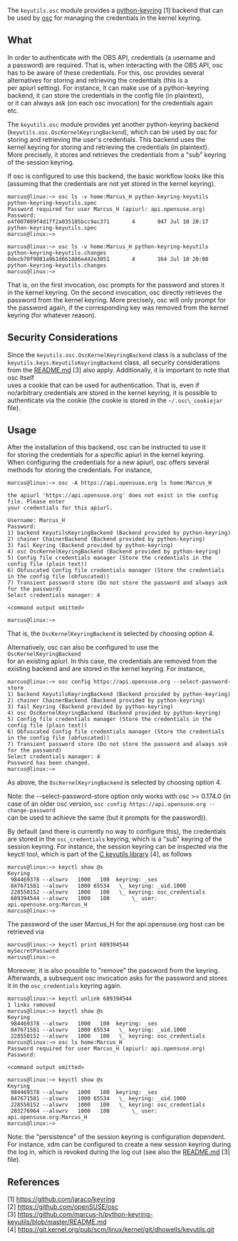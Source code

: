 The `keyutils.osc` module provides a
[python-keyring](https://github.com/jaraco/keyring) [1] backend that can  
be used by
[osc](https://github.com/openSUSE/osc) for managing the credentials
in the kernel keyring.


What
----
In order to authenticate with the OBS API, credentials (a username and  
a password) are required. That is, when interacting with the OBS API, osc  
has to be aware of these credentials. For this, osc provides several  
alternatives for storing and retrieving the credentials (this is a  
per apiurl setting). For instance, it can make use of a python-keyring  
backend, it can store the credentials in the config file (in plaintext),  
or it can always ask (on each osc invocation) for the credentials again  
etc.

The `keyutils.osc` module provides yet another python-keyring backend  
(`keyutils.osc.OscKernelKeyringBackend`), which can be used by osc for  
storing and retrieving the user's credentials. This backend uses the  
kernel keyring for storing and retrieving the credentials (in plaintext).  
More precisely, it stores and retrieves the credentials from a "sub" keyring  
of the session keyring.

If osc is configured to use this backend, the basic workflow looks like this  
(assuming that the credentials are not yet stored in the kernel keyring).

```
marcus@linux:~> osc ls -v home:Marcus_H python-keyring-keyutils python-keyring-keyutils.spec
Password required for user Marcus_H (apiurl: api.opensuse.org)
Password: 
e4f007089f4d17f2a035105bcc9ac371       4       947 Jul 10 20:17 python-keyring-keyutils.spec
marcus@linux:~> 
```

```
marcus@linux:~> osc ls -v home:Marcus_H python-keyring-keyutils python-keyring-keyutils.changes
0decb70f9081a9b1d661886e442e3051       4       164 Jul 10 20:08 python-keyring-keyutils.changes
marcus@linux:~>
```

That is, on the first invocation, osc prompts for the password and stores it  
in the kernel keyring. On the second invocation, osc directly retrieves the  
password from the kernel keyring. More precisely, osc will only prompt for  
the password again, if the corresponding key was removed from the kernel  
keyring (for whatever reason).


Security Considerations
-----------------------
Since the `keyutils.osc.OscKernelKeyringBackend` class is a subclass of the  
`keyutils.keys.KeyutilsKeyringBackend` class, all security considerations  
from the
[README.md](https://github.com/marcus-h/python-keyring-keyutils/blob/master/README.md) [3]
also apply. Additionally, it is important to note that osc itself  
uses a cookie that can be used for authentication. That is, even if  
no/arbitrary credentials are stored in the kernel keyring, it is possible to  
authenticate via the cookie (the cookie is stored in the `~/.osc\_cookiejar`  
file).


Usage
-----
After the installation of this backend, osc can be instructed to use it  
for storing the credentials for a specific apiurl in the kernel keyring.  
When configuring the credentials for a new apiurl, osc offers several  
methods for storing the credentials. For instance,

```
marcus@linux:~> osc -A https://api.opensuse.org ls home:Marcus_H

the apiurl 'https://api.opensuse.org' does not exist in the config file. Please enter
your credentials for this apiurl.

Username: Marcus_H
Password:
1) backend KeyutilsKeyringBackend (Backend provided by python-keyring)
2) chainer ChainerBackend (Backend provided by python-keyring)
3) fail Keyring (Backend provided by python-keyring)
4) osc OscKernelKeyringBackend (Backend provided by python-keyring)
5) Config file credentials manager (Store the credentials in the config file (plain text))
6) Obfuscated Config file credentials manager (Store the credentials in the config file (obfuscated))
7) Transient password store (Do not store the password and always ask for the password)
Select credentials manager: 4

<command output omitted>

marcus@linux:~>
```

That is, the `OscKernelKeyringBackend` is selected by choosing option 4.

Alternatively, osc can also be configured to use the `OscKernelKeyringBackend`  
for an existing apiurl. In this case, the credentials are removed from the  
existing backend and are stored in the kernel keyring. For instance,

```
marcus@linux:~> osc config https://api.opensuse.org --select-password-store
1) backend KeyutilsKeyringBackend (Backend provided by python-keyring)
2) chainer ChainerBackend (Backend provided by python-keyring)
3) fail Keyring (Backend provided by python-keyring)
4) osc OscKernelKeyringBackend (Backend provided by python-keyring)
5) Config file credentials manager (Store the credentials in the config file (plain text))
6) Obfuscated Config file credentials manager (Store the credentials in the config file (obfuscated))
7) Transient password store (Do not store the password and always ask for the password)
Select credentials manager: 4
Password has been changed.
marcus@linux:~>
```

As above, the `OscKernelKeyringBackend` is selected by choosing option 4.

Note: the --select-password-store option only works with osc >= 0.174.0 (in  
case of an older osc version,
`osc config https://api.opensuse.org --change-password`  
can be used to achieve the same (but it prompts for the password)).

By default (and there is currently no way to configure this), the credentials  
are stored in the `osc_credentials` keyring, which is a "sub" keyring of the  
session keyring. For instance, the session keyring can be inspected via the  
keyctl tool, which is part of the
[C keyutils library](https://git.kernel.org/pub/scm/linux/kernel/git/dhowells/keyutils.git) [4],
as follows

```
marcus@linux:~> keyctl show @s
Keyring
 984469378 --alswrv   1000   100  keyring: _ses
 847671581 --alswrv   1000 65534   \_ keyring: _uid.1000
 228550152 --alswrv   1000   100   \_ keyring: osc_credentials
 689394544 --alswrv   1000   100       \_ user: api.opensuse.org:Marcus_H
marcus@linux:~>
```

The password of the user Marcus\_H for the api.opensuse.org host can be  
retrieved via

```
marcus@linux:~> keyctl print 689394544
mySecretPassword
marcus@linux:~>
```

Moreover, it is also possible to "remove" the password from the keyring.  
Afterwards, a subsequent osc invocation asks for the password and stores  
it in the `osc_credentials` keyring again.

```
marcus@linux:~> keyctl unlink 689394544
1 links removed
marcus@linux:~> keyctl show @s
Keyring
 984469378 --alswrv   1000   100  keyring: _ses
 847671581 --alswrv   1000 65534   \_ keyring: _uid.1000
 228550152 --alswrv   1000   100   \_ keyring: osc_credentials
marcus@linux:~> osc ls home:Marcus_H
Password required for user Marcus_H (apiurl: api.opensuse.org)
Password:

<command output omitted>

marcus@linux:~> keyctl show @s
Keyring
 984469378 --alswrv   1000   100  keyring: _ses
 847671581 --alswrv   1000 65534   \_ keyring: _uid.1000
 228550152 --alswrv   1000   100   \_ keyring: osc_credentials
 203276964 --alswrv   1000   100       \_ user: api.opensuse.org:Marcus_H
marcus@linux:~>
```

Note: the "persistence" of the session keyring is configuration dependent.  
For instance, xdm can be configured to create a new session keyring during  
the log in, which is revoked during the log out (see also the
[README.md](https://github.com/marcus-h/python-keyring-keyutils/blob/master/README.md) [3]
file).


References
----------
[1] https://github.com/jaraco/keyring  
[2] https://github.com/openSUSE/osc  
[3] https://github.com/marcus-h/python-keyring-keyutils/blob/master/README.md  
[4] https://git.kernel.org/pub/scm/linux/kernel/git/dhowells/keyutils.git  
